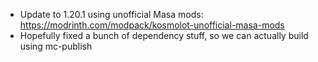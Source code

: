 - Update to 1.20.1 using unofficial Masa mods: https://modrinth.com/modpack/kosmolot-unofficial-masa-mods
- Hopefully fixed a bunch of dependency stuff, so we can actually build using mc-publish